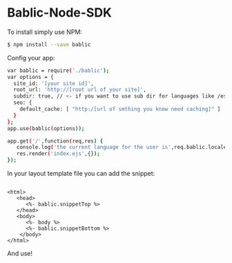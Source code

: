 # Bablic-Node-SDK

To install simply use NPM:
```sh
$ npm install --save bablic
```

Config your app:
```sh
var bablic = require('./bablic');
var options = {
  site_id: '[your site id]',
  root_url: 'http://[root url of your site]',
  subdir: true, // <- if you want to use sub dir for languages like /es /fr
  seo: {
    default_cache: [ "http:/[url of smthing you know need caching]" ]
  }
};
app.use(bablic(options));

app.get('/',function(req,res) { 
   console.log('the current language for the user is',req.bablic.locale);
   res.render('index.ejs',{});
});

```

In your layout template file you can add the snippet:

```

<html>
   <head>
      <%- bablic.snippetTop %>
   </head>
   <body>
      <%- body %>
      <%- bablic.snippetBottom %>
    </body>
</html>

```
And use!
